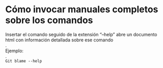 # Cómo invocar manuales completos sobre los comandos
Insertar el comando seguido de la extensión “–help” abre un documento html con información detallada sobre ese comando  
.  
Ejemplo:  
.  
`Git blame --help`